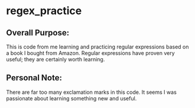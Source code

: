 # regex_practice

## Overall Purpose:
This is code from me learning and practicing regular expressions based on a book I bought from Amazon.  Regular expressions have proven very useful; they are certainly worth learning.

## Personal Note:
There are far too many exclamation marks in this code.  It seems I was passionate about learning something new and useful.
